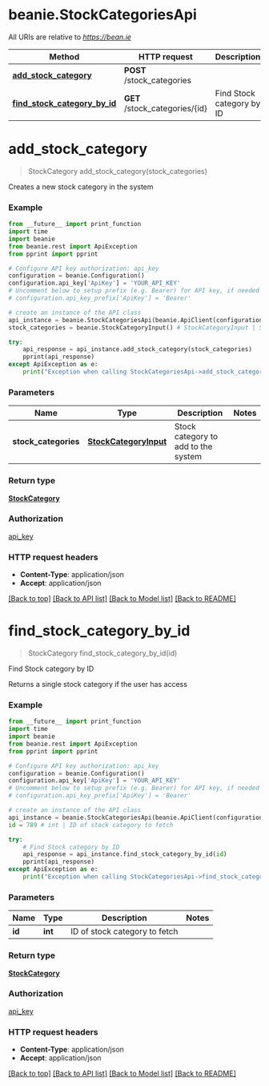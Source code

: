 # beanie.StockCategoriesApi

All URIs are relative to *https://bean.ie*

Method | HTTP request | Description
------------- | ------------- | -------------
[**add_stock_category**](StockCategoriesApi.md#add_stock_category) | **POST** /stock_categories | 
[**find_stock_category_by_id**](StockCategoriesApi.md#find_stock_category_by_id) | **GET** /stock_categories/{id} | Find Stock category by ID


# **add_stock_category**
> StockCategory add_stock_category(stock_categories)



Creates a new stock category in the system

### Example
```python
from __future__ import print_function
import time
import beanie
from beanie.rest import ApiException
from pprint import pprint

# Configure API key authorization: api_key
configuration = beanie.Configuration()
configuration.api_key['ApiKey'] = 'YOUR_API_KEY'
# Uncomment below to setup prefix (e.g. Bearer) for API key, if needed
# configuration.api_key_prefix['ApiKey'] = 'Bearer'

# create an instance of the API class
api_instance = beanie.StockCategoriesApi(beanie.ApiClient(configuration))
stock_categories = beanie.StockCategoryInput() # StockCategoryInput | Stock category to add to the system

try:
    api_response = api_instance.add_stock_category(stock_categories)
    pprint(api_response)
except ApiException as e:
    print("Exception when calling StockCategoriesApi->add_stock_category: %s\n" % e)
```

### Parameters

Name | Type | Description  | Notes
------------- | ------------- | ------------- | -------------
 **stock_categories** | [**StockCategoryInput**](StockCategoryInput.md)| Stock category to add to the system | 

### Return type

[**StockCategory**](StockCategory.md)

### Authorization

[api_key](../README.md#api_key)

### HTTP request headers

 - **Content-Type**: application/json
 - **Accept**: application/json

[[Back to top]](#) [[Back to API list]](../README.md#documentation-for-api-endpoints) [[Back to Model list]](../README.md#documentation-for-models) [[Back to README]](../README.md)

# **find_stock_category_by_id**
> StockCategory find_stock_category_by_id(id)

Find Stock category by ID

Returns a single stock category if the user has access

### Example
```python
from __future__ import print_function
import time
import beanie
from beanie.rest import ApiException
from pprint import pprint

# Configure API key authorization: api_key
configuration = beanie.Configuration()
configuration.api_key['ApiKey'] = 'YOUR_API_KEY'
# Uncomment below to setup prefix (e.g. Bearer) for API key, if needed
# configuration.api_key_prefix['ApiKey'] = 'Bearer'

# create an instance of the API class
api_instance = beanie.StockCategoriesApi(beanie.ApiClient(configuration))
id = 789 # int | ID of stock category to fetch

try:
    # Find Stock category by ID
    api_response = api_instance.find_stock_category_by_id(id)
    pprint(api_response)
except ApiException as e:
    print("Exception when calling StockCategoriesApi->find_stock_category_by_id: %s\n" % e)
```

### Parameters

Name | Type | Description  | Notes
------------- | ------------- | ------------- | -------------
 **id** | **int**| ID of stock category to fetch | 

### Return type

[**StockCategory**](StockCategory.md)

### Authorization

[api_key](../README.md#api_key)

### HTTP request headers

 - **Content-Type**: application/json
 - **Accept**: application/json

[[Back to top]](#) [[Back to API list]](../README.md#documentation-for-api-endpoints) [[Back to Model list]](../README.md#documentation-for-models) [[Back to README]](../README.md)

